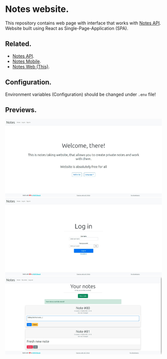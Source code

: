 # Notes website.
This repository contains web page with interface that works with [Notes API](https://github.com/florgon/notes-api). \
Website built using React as Single-Page-Application (SPA).

## Related.
- [Notes API](https://github.com/florgon/notes-api).
- [Notes Mobile](https://github.com/florgon/notes-mobile).
- [Notes Web (This)](https://github.com/florgon/notes-web).

## Configuration.
Environment variables (Configuration) should be changed under `.env` file!

## Previews.
![Home page](/previews/home.jpg)
![Login page](/previews/login.jpg)
![Notes list page](/previews/list.jpg)
